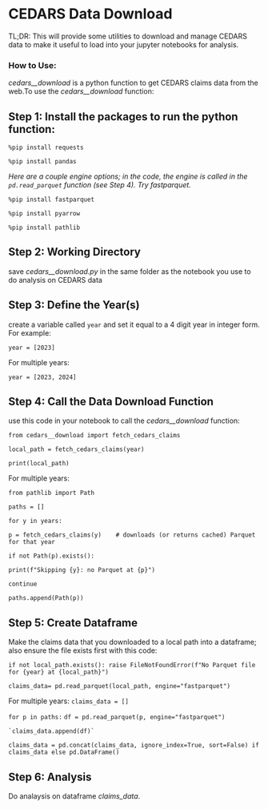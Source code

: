 # CEDARS Data Download

TL;DR: This will provide some utilities to download and manage CEDARS data to make it useful to load into your jupyter notebooks for analysis. 

### How to Use:

*cedars__download* is a python function to get CEDARS claims data from the web.To use the *cedars__download* function:

## Step 1: Install the packages to run the python function:

`%pip install requests`

`%pip install pandas`

*Here are a couple engine options; in the code, the engine is called in the `pd.read_parquet` function (see Step 4). Try fastparquet.*

`%pip install fastparquet`

`%pip install pyarrow` 

`%pip install pathlib`

## Step 2: Working Directory
save *cedars__download.py* in the same folder as the notebook you use to do analysis on CEDARS data

## Step 3: Define the Year(s)
create a variable called `year` and set it equal to a 4 digit year in integer form. For example:

`year = [2023]`

For multiple years: 

`year = [2023, 2024]`

## Step 4: Call the Data Download Function
use this code in your notebook to call the *cedars__download* function:

`from cedars__download import fetch_cedars_claims`

`local_path = fetch_cedars_claims(year)`

`print(local_path)`

For multiple years:

`from pathlib import Path`

`paths = []`

`for y in years:`

`p = fetch_cedars_claims(y)    # downloads (or returns cached) Parquet for that year`
    
`if not Path(p).exists():`
    
`print(f"Skipping {y}: no Parquet at {p}")`

`continue`
        
`paths.append(Path(p))`



## Step 5: Create Dataframe
Make the claims data that you downloaded to a local path into a dataframe; also ensure the file exists first with this code:

`if not local_path.exists(): raise FileNotFoundError(f"No Parquet file for {year} at {local_path}")`

    
`claims_data= pd.read_parquet(local_path, engine="fastparquet")`

For multiple years:
`claims_data = []`

`for p in paths:`
    `df = pd.read_parquet(p, engine="fastparquet")`
   
    `claims_data.append(df)`

`claims_data = pd.concat(claims_data, ignore_index=True, sort=False) if claims_data else pd.DataFrame()`

## Step 6: Analysis 
Do analaysis on dataframe *claims_data*. 
